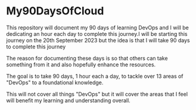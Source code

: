 # My90DaysOfCloud
This repository will document my 90 days of learning DevOps and I will be dedicating an hour each day to complete this journey.I will be starting this journey on the 20th September 2023 but the idea is that I will take 90 days to complete this journey

The reason for documenting these days is so that others can take something from it and also hopefully enhance the resources.

The goal is to take 90 days, 1 hour each a day, to tackle over 13 areas of "DevOps" to a foundational knowledge.

This will not cover all things "DevOps" but it will cover the areas that I feel will benefit my learning and understanding overall.


